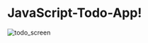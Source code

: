 # JavaScript-Todo-App!

![todo_screen](https://user-images.githubusercontent.com/76655890/142780511-f4c13494-e91c-4d2d-9ddc-55e0e93788f4.png)
